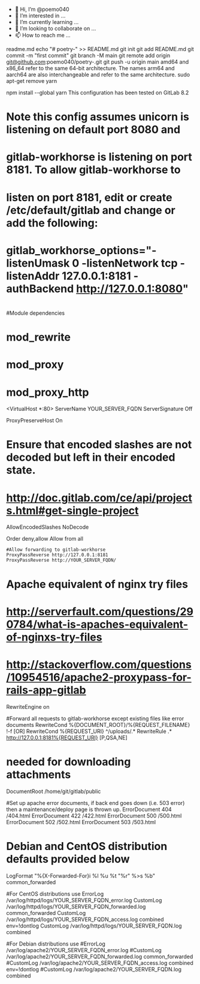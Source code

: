 - 👋 Hi, I’m @poemo040
- 👀 I’m interested in ...
- 🌱 I’m currently learning ...
- 💞️ I’m looking to collaborate on ...
- 📫 How to reach me ...

<!---
poemo040/poemo040 is a ✨ special ✨ repository because its `README.md` (this file) appears on your GitHub profile.
You can click the Preview link to take a look at your changes.
--->
readme.md echo "# poetry-" >> README.md
git init
git add README.md
git commit -m "first commit"
git branch -M main
git remote add origin git@github.com:poemo040/poetry-.git
git push -u origin main
amd64 and x86_64 refer to the same 64-bit architecture. The names arm64 and aarch64 are also interchangeable and refer to the same architecture.
sudo apt-get remove yarn

npm install --global yarn
This configuration has been tested on GitLab 8.2
# Note this config assumes unicorn is listening on default port 8080 and
# gitlab-workhorse is listening on port 8181. To allow gitlab-workhorse to
# listen on port 8181, edit or create /etc/default/gitlab and change or add the following:
#
# gitlab_workhorse_options="-listenUmask 0 -listenNetwork tcp -listenAddr 127.0.0.1:8181 -authBackend http://127.0.0.1:8080"
#
#Module dependencies
# mod_rewrite
# mod_proxy
# mod_proxy_http
<VirtualHost *:80>
  ServerName YOUR_SERVER_FQDN
  ServerSignature Off

  ProxyPreserveHost On

  # Ensure that encoded slashes are not decoded but left in their encoded state.
  # http://doc.gitlab.com/ce/api/projects.html#get-single-project
  AllowEncodedSlashes NoDecode

  <Location />
    Order deny,allow
    Allow from all

    #Allow forwarding to gitlab-workhorse
    ProxyPassReverse http://127.0.0.1:8181
    ProxyPassReverse http://YOUR_SERVER_FQDN/
  </Location>

  # Apache equivalent of nginx try files
  # http://serverfault.com/questions/290784/what-is-apaches-equivalent-of-nginxs-try-files
  # http://stackoverflow.com/questions/10954516/apache2-proxypass-for-rails-app-gitlab
  RewriteEngine on

  #Forward all requests to gitlab-workhorse except existing files like error documents
  RewriteCond %{DOCUMENT_ROOT}/%{REQUEST_FILENAME} !-f [OR]
  RewriteCond %{REQUEST_URI} ^/uploads/.*
  RewriteRule .* http://127.0.0.1:8181%{REQUEST_URI} [P,QSA,NE]

  # needed for downloading attachments
  DocumentRoot /home/git/gitlab/public

  #Set up apache error documents, if back end goes down (i.e. 503 error) then a maintenance/deploy page is thrown up.
  ErrorDocument 404 /404.html
  ErrorDocument 422 /422.html
  ErrorDocument 500 /500.html
  ErrorDocument 502 /502.html
  ErrorDocument 503 /503.html

  # Debian and CentOS distribution defaults provided below
  LogFormat "%{X-Forwarded-For}i %l %u %t \"%r\" %>s %b" common_forwarded

  #For CentOS distributions use
  ErrorLog /var/log/httpd/logs/YOUR_SERVER_FQDN_error.log
  CustomLog /var/log/httpd/logs/YOUR_SERVER_FQDN_forwarded.log common_forwarded
  CustomLog /var/log/httpd/logs/YOUR_SERVER_FQDN_access.log combined env=!dontlog
  CustomLog /var/log/httpd/logs/YOUR_SERVER_FQDN.log combined

  #For Debian distributions use
  #ErrorLog /var/log/apache2/YOUR_SERVER_FQDN_error.log
  #CustomLog /var/log/apache2/YOUR_SERVER_FQDN_forwarded.log common_forwarded
  #CustomLog /var/log/apache2/YOUR_SERVER_FQDN_access.log combined env=!dontlog
  #CustomLog /var/log/apache2/YOUR_SERVER_FQDN.log combined

</VirtualHost>

